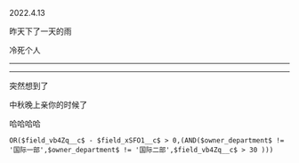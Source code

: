 2022.4.13

昨天下了一天的雨

冷死个人

--------

-------



突然想到了

中秋晚上亲你的时候了

哈哈哈哈



```
OR($field_vb4Zq__c$ - $field_xSFO1__c$ > 0,(AND($owner_department$ != '国际一部',$owner_department$ != '国际二部',$field_vb4Zq__c$ > 30 ))) 
```





